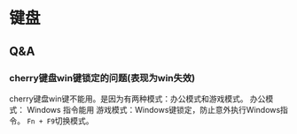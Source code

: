 # 键盘
## Q&A
### cherry键盘win键锁定的问题(表现为win失效)
cherry键盘win键不能用。是因为有两种模式：办公模式和游戏模式。
办公模式： Windows 指令能用
游戏模式：Windows键锁定，防止意外执行Windows指令。
`Fn + F9`切换模式。